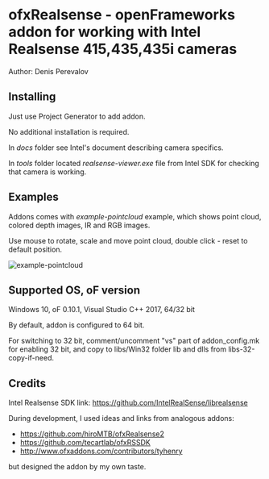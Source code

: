 # ofxRealsense - openFrameworks addon for working with Intel Realsense 415,435,435i cameras

Author: Denis Perevalov

## Installing

Just use Project Generator to add addon.

No additional installation is required.

In *docs* folder see Intel's document describing camera specifics.

In *tools* folder located *realsense-viewer.exe* file from Intel SDK for checking that camera is working. 


## Examples

Addons comes with *example-pointcloud* example, which shows point cloud, colored depth images, IR and RGB images.

Use mouse to rotate, scale and move point cloud, double click - reset to default position.

![example-pointcloud](https://github.com/perevalovds/ofxRealsense/raw/master/docs/example-pointcloud_shot.jpg "example-pointcloud screenshot")


## Supported OS, oF version

Windows 10, oF 0.10.1, Visual Studio C++ 2017, 64/32 bit

By default, addon is configured to 64 bit.

For switching to 32 bit, comment/uncomment "vs" part of addon_config.mk for enabling 32 bit, and copy to libs/Win32 folder lib and dlls from libs-32-copy-if-need.

## Credits

Intel Realsense SDK link: https://github.com/IntelRealSense/librealsense

During development, I used ideas and links from analogous addons: 
* https://github.com/hiroMTB/ofxRealsense2 
* https://github.com/tecartlab/ofxRSSDK 
* http://www.ofxaddons.com/contributors/tyhenry 

but designed the addon by my own taste.
